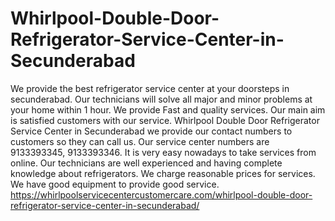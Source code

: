 # Whirlpool-Double-Door-Refrigerator-Service-Center-in-Secunderabad
 We provide the best refrigerator service center at your doorsteps in secunderabad. Our technicians will solve all major and minor problems at your home within 1 hour. We provide Fast and quality services. Our main aim is satisfied customers with our service. Whirlpool Double Door Refrigerator Service Center in Secunderabad  we provide our contact numbers to customers so they can call us. Our service center numbers are 9133393345, 9133393346. It is very easy nowadays to take services from online. Our technicians are well experienced and having complete knowledge about refrigerators. We charge reasonable prices for services. We have good equipment to provide good service. https://whirlpoolservicecentercustomercare.com/whirlpool-double-door-refrigerator-service-center-in-secunderabad/
